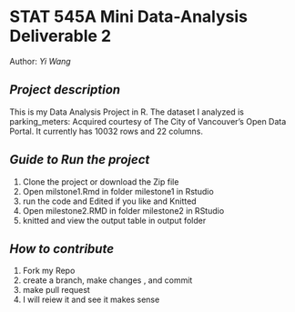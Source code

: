 # STAT 545A Mini Data-Analysis Deliverable 2
Author: _Yi Wang_

## _Project description_ 
This is my Data Analysis Project in R. The dataset I analyzed is parking_meters: Acquired courtesy of The City of Vancouver’s Open Data Portal. It currently has 10032 rows and 22 columns.

## _Guide to Run the project_
1. Clone the project or download the Zip file
2. Open milstone1.Rmd in folder milestone1 in Rstudio 
3. run the code and Edited if you like and Knitted
4. Open milestone2.RMD in folder milestone2 in RStudio
5. knitted and view the output table in output folder

## _How to contribute_
1. Fork my Repo 
2. create a branch, make changes , and commit
3. make pull request
4. I will reiew it and see it makes sense 
